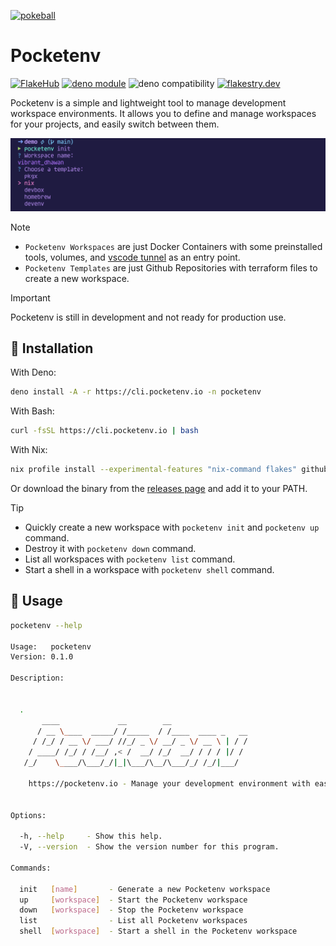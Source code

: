 [![pokeball](https://cdn3.emoji.gg/emojis/pokeball.png)](https://emoji.gg/emoji/pokeball)

# Pocketenv

[![FlakeHub](https://img.shields.io/endpoint?url=https://flakehub.com/f/pocketenv-io/pocketenv/badge)](https://flakehub.com/flake/pocketenv-io/pocketenv)
[![deno module](https://shield.deno.dev/x/pocketenv)](https://deno.land/x/pocketenv)
![deno compatibility](https://shield.deno.dev/deno/^1.37)
[![flakestry.dev](https://flakestry.dev/api/badge/flake/github/pocketenv-io/pocketenv)](https://flakestry.dev/flake/github/pocketenv-io/pocketenv)

Pocketenv is a simple and lightweight tool to manage development workspace environments. It allows you to define and manage workspaces for your projects, and easily switch between them.

![preview](./.github/images/preview.png)

> [!NOTE]
> * `Pocketenv Workspaces` are just Docker Containers with some preinstalled tools, volumes, and [vscode tunnel](https://code.visualstudio.com/docs/remote/tunnels) as an entry point.
> * `Pocketenv Templates` are just Github Repositories with terraform files to create a new workspace.

> [!IMPORTANT]
> Pocketenv is still in development and not ready for production use.

## 🚚 Installation

With Deno:

```bash
deno install -A -r https://cli.pocketenv.io -n pocketenv
```

With Bash:

```bash
curl -fsSL https://cli.pocketenv.io | bash
```

With Nix:

```bash
nix profile install --experimental-features "nix-command flakes" github:pocketenv-io/pocketenv
```

Or download the binary from the [releases page](https://github.com/pocketenv-io/pocketenv/releases) and add it to your PATH.

> [!TIP]
> * Quickly create a new workspace with `pocketenv init` and `pocketenv up` command.
> * Destroy it with `pocketenv down` command.
> * List all workspaces with `pocketenv list` command.
> * Start a shell in a workspace with `pocketenv shell` command.

## 🚀 Usage

```bash
pocketenv --help

Usage:   pocketenv
Version: 0.1.0    

Description:

                                                                         
  .                                                                      
       ____             __        __                                     
      / __ \____  _____/ /_____  / /____  ____ _   __                    
     / /_/ / __ \/ ___/ //_/ _ \/ __/ _ \/ __ \ | / /                    
    / ____/ /_/ / /__/ ,< /  __/ /_/  __/ / / / |/ /                     
   /_/    \____/\___/_/|_|\___/\__/\___/_/ /_/|___/                      
                                                                         
    https://pocketenv.io - Manage your development environment with ease.
                                                                         

Options:

  -h, --help     - Show this help.                            
  -V, --version  - Show the version number for this program.  

Commands:

  init   [name]       - Generate a new Pocketenv workspace      
  up     [workspace]  - Start the Pocketenv workspace           
  down   [workspace]  - Stop the Pocketenv workspace            
  list                - List all Pocketenv workspaces           
  shell  [workspace]  - Start a shell in the Pocketenv workspace
```
